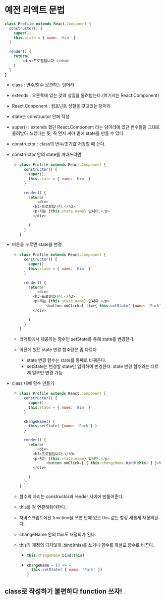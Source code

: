 # 예전 리액트 문법

```javascript
class Profile extends React.Component {
  constructor() {
    super();
    this.state = { name: 'Kim' }
  }
  
  render() {
    return(
    	<div>프로필입니다.</div>
    )
  }
}
```

- class : 변수/함수 보관하는 덩어리

- extends : 오른쪽에 있는 것의 성질을 물려받는다.(여기서는 React.Component)

- React.Conponent : 컴포넌트 성질을 갖고있는 덩어리

- state는 constructor 안에 작성

- super() : extends 했던 React.Component 라는 덩어리에 있던 변수들을 그대로 물려받아 쓰겠다는 뜻, 꼭 먼저 써야 밑에 state를 만들 수 있다.

- constructor : class의 변수/초기값 저장할 때 쓴다.

- constructor 안의 state를 꺼내쓰려면

  - ```javascript
    class Profile extends React.Component {
      constructor() {
        super();
        this.state = { name: 'Kim' }
      }
      
      render() {
        return(
        	<div>
          <h3>프로필입니다.</h3>
          <p>저는 {this.state.name} 입니다.</p>
          </div>
          
        )
      }
    }
    ```

- 버튼을 누르면 state를 변경

  - ```javascript
    class Profile extends React.Component {
      constructor() {
        super();
        this.state = { name: 'Kim' }
      }
      
      render() {
        return(
        	<div>
          <h3>프로필입니다.</h3>
          <p>저는 {this.state.name} 입니다.</p>
    			<button onClick={ ()=>{ this.setState( {name: 'Park'} ) } }>버튼</button>
          </div>
          
        )
      }
    }
    ```

  - 리액트에서 제공하는 함수인 setState를 통해 state를 변경한다.

  - 이전에 썼던 state 변경 함수랑은 좀 다르다

    - state 변경 함수는 state를 통째로 바꿔준다.
    - setState는 변경할 state만 입력하여 변경한다. state 변경 함수와는 다르게 일부만 변경 가능

- class 내에 함수 만들기

  - ```javascript
    class Profile extends React.Component {
      constructor() {
        super();
        this.state = { name: 'Kim' }
      }
      
      changeName() {
        this.setState( {name: 'Park'} )
      }
      
      render() {
        return(
        	<div>
          <h3>프로필입니다.</h3>
          <p>저는 {this.state.name} 입니다.</p>
    			<button onClick={ { this.changeName.bind(this) } }>버튼</button>
          </div>
          
        )
      }
    }
    ```

  - 함수의 자리는 constructor과 render 사이에 만들어준다.

  - this를 잘 연결해줘야한다.

  - 자바스크립트에선 function을 쓰면 안에 있는 this 값는 항상 새롭게 재정의된다.

  - changeName 안의 this도 재정의가 된다.

  - this가 재정의 되지않게 .bind(this)를 쓰거나 함수를 화살표 함수로 바꾼다.

    - ```javascript
      this.changeName.bind(this)
      ```

    - ```javascript
      changeName = () => {
        this.setState( { name: 'Park' })
      }
      ```



## class로 작성하기 불편하다 function 쓰자!

